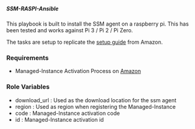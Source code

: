 ##### SSM-RASPI-Ansible

This playbook is built to install the SSM agent on a raspberry pi.
This has been tested and works against Pi 3 / Pi 2 / Pi Zero.

The tasks are setup to replicate the [setup guide](http://docs.aws.amazon.com/systems-manager/latest/userguide/sysman-install-ssm-agent.html#agent-install-raspbianjessie) from Amazon.

### Requirements
- Managed-Instance Activation Process on [Amazon](http://docs.aws.amazon.com/systems-manager/latest/userguide/systems-manager-managedinstances.html)


### Role Variables
- download_url
  : Used as the download location for the ssm agent
- region
  : Used as region when registering the Managed-Instance
- code
  : Managed-Instance activation code
- id
  : Managed-Instance activation id
